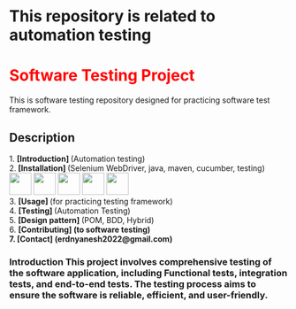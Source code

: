 <h1>This repository is related to automation testing</h1>
<h1 style="color: red;">Software Testing Project </h1>
This is software testing repository designed for practicing software test framework. 
 <h2>Description</h2>
1. <b>[Introduction] </b>(Automation testing) <br>
2.<b> [Installation] </b>(Selenium WebDriver, java, maven, cucumber, testing) 
<img src="https://wallpapercave.com/wp/wp7250277.jpg" width="40" height="40">
<img src="https://www.logotypes101.com/logos/280/9CAA74982DF68DB2243DF3CE95F2D60C/selenium-logo.png" width="40" height="40">
<img src="https://logodix.com/logo/699122.png" width="40" height="40">
<img src="https://th.bing.com/th/id/OIP.2doIG7C3nyGMOYtZMfKuHgHaIi?rs=1&pid=ImgDetMain" width="40" height="40">
<img src="https://th.bing.com/th/id/OIP.2bnvYRQmJnYeYkE18PjymAAAAA?rs=1&pid=ImgDetMain" width="40" height="40"><br>
3. <b>[Usage] </b>(for practicing testing framework) <br>
4. <b> [Testing] </b>(Automation Testing) <br>
5. <b> [Design pattern] </b>(POM, BDD, Hybrid) <br>
6. <b>[Contributing] <b/>(to software testing) <br>
7. <b>[Contact] </b>(erdnyanesh2022@gmail.com) <br>
<h3>Introduction This project involves comprehensive testing of the software application, including Functional tests, integration tests, and end-to-end tests. The testing process aims to ensure the software is reliable, efficient, and user-friendly. </h3>
